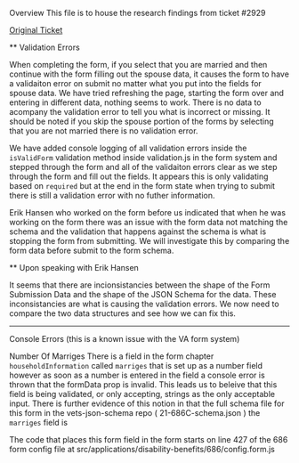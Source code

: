 
Overview
This file is to house the research findings from ticket #2929

[Original Ticket](https://github.com/department-of-veterans-affairs/va.gov-team/issues/2929)


** Validation Errors

When completing the form, if you select that you are married and then continue with the form filling out the spouse data, it causes the form to have a validaiton error on submit no matter what you put into the fields for spouse data. We have tried refreshing the page, starting the form over and entering in different data, nothing seems to work. There is no data to acompany the validation error to tell you what is incorrect or missing. It should be noted if you skip the spouse portion of the forms by selecting that you are not married there is no validation error.

We have added console logging of all validation errors inside the `isValidForm` validation method inside validation.js in the form system and stepped through the form and all of the validaiton errors clear as we step through the form and fill out the fields. It appears this is only validating based on `required` but at the end in the form state when trying to submit there is still a validation error with no futher information.

Erik Hansen who worked on the form before us indicated that when he was working on the form there was an issue with the form data not matching the schema and the validation that happens against the schema is what is stopping the form from submitting. We will investigate this by comparing the form data before submit to the form schema.

** Upon speaking with Erik Hansen

It seems that there are incionsistancies between the shape of the Form Submission Data and the shape of the JSON Schema for the data. These inconsistancies are what is causing the validation errors. We now need to compare the two data structures and see how we can fix this.

-------------------------------------------------------------------------------------------------------------------------

Console Errors (this is a known issue with the VA form system)

Number Of Marriges
There is a field in the form chapter `householdInformation` called `marriges` that is set up as a number field however as soon as a number is entered in the field a console error is thrown that the formData prop is invalid. This leads us to beleive that this field is being validated, or only accepting, strings as the only acceptable input. There is further evidence of this notion in that the full schema file for this form in the vets-json-schema repo ( 21-686C-schema.json ) the `marriges` field is 

The code that places this form field in the form starts on line 427 of the 686 form config file at src/applications/disability-benefits/686/config.form.js

